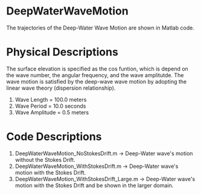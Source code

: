 # DeepWaterWaveMotion
The trajectories of the Deep-Water Wave Motion are shown in Matlab code.

# Physical Descriptions
The surface elevation is specified as the cos funtion, which is depend on the wave number, the angular frequency, and the wave amplitutde. The wave motion is satisfied by the deep-wave wave motion by adopting the linear wave theory (dispersion relationship).
1. Wave Length = 100.0 meters
2. Wave Period = 10.0 seconds
3. Wave Amplitude = 0.5 meters

# Code Descriptions
1. DeepWaterWaveMotion_NoStokesDrift.m -> Deep-Water wave's motion without the Stokes Drift.
2. DeepWaterWaveMotion_WithStokesDrift.m -> Deep-Water wave's motion with the Stokes Drift.
3. DeepWaterWaveMotion_WithStokesDrift_Large.m -> Deep-Water wave's motion with the Stokes Drift and be shown in the larger domain.
